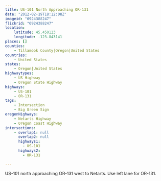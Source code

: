 ```yaml
---
title: US-101 North Approaching OR-131
date: "2012-02-19T18:12:08Z"
imageid: "6924388247"
flickrid: "6924388247"
location:
    latitude: 45.450123
    longitude: -123.843141
places: []
counties:
    - Tillamook County|Oregon|United States
countries:
    - United States
states:
    - Oregon|United States
highwaytypes:
    - US Highway
    - Oregon State Highway
highways:
    - US-101
    - OR-131
tags:
    - Intersection
    - Big Green Sign
oregonHighways:
    - Netarts Highway
    - Oregon Coast Highway
intersections:
    - overlap1: null
      overlap2: null
      highways1:
        - US-101
      highways2:
        - OR-131

---
```

US-101 north approaching OR-131 west to Netarts.  Use left lane for OR-131.